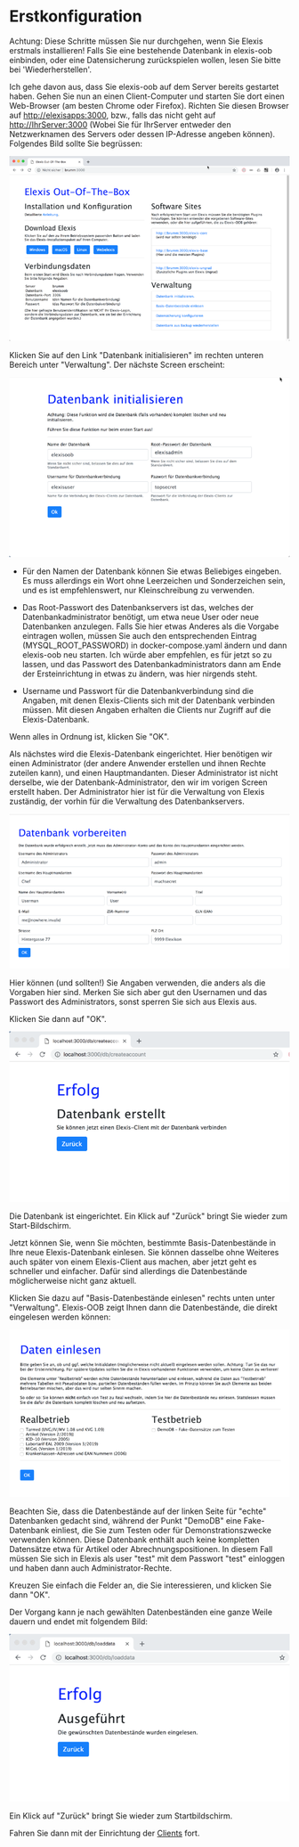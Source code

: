 # Erstkonfiguration

Achtung: Diese Schritte müssen Sie nur durchgehen, wenn Sie Elexis erstmals installieren! Falls Sie eine bestehende Datenbank in elexis-oob einbinden, oder eine Datensicherung zurückspielen wollen, lesen Sie bitte bei 'Wiederherstellen'.

Ich gehe davon aus, dass Sie elexis-oob auf dem Server bereits gestartet haben. Gehen Sie nun an einen Client-Computer und starten Sie dort einen Web-Browser (am besten Chrome oder Firefox). Richten Sie diesen Browser auf <http://elexisapps:3000>, bzw., falls das nicht geht auf <http://IhrServer:3000> (Wobei Sie für IhrServer entweder den Netzwerknamen des Servers oder dessen IP-Adresse angeben können). Folgendes Bild sollte Sie begrüssen:

![](../images/oob_einstieg.png)

Klicken Sie auf den Link "Datenbank initialisieren" im rechten unteren Bereich unter "Verwaltung". Der nächste Screen erscheint:

![](../images/oob_dbinit_01.png)

* Für den Namen der Datenbank können Sie etwas Beliebiges eingeben. Es muss allerdings ein Wort ohne Leerzeichen und Sonderzeichen sein, und es ist empfehlenswert, nur Kleinschreibung zu verwenden.

* Das Root-Passwort des Datenbankservers ist das, welches der Datenbankadministrator benötigt, um etwa neue User oder neue Datenbanken anzulegen. Falls Sie hier etwas Anderes als die Vorgabe eintragen wollen, müssen Sie auch den entsprechenden Eintrag (MYSQL_ROOT_PASSWORD) in docker-compose.yaml ändern und dann elexis-oob neu starten. Ich würde aber empfehlen, es für jetzt so zu lassen, und das Passwort des Datenbankadministrators dann am Ende der Ersteinrichtung in etwas zu ändern, was hier nirgends steht.

* Username und Passwort für die Datenbankverbindung sind die Angaben, mit denen Elexis-Clients sich mit der Datenbank verbinden müssen. Mit diesen Angaben erhalten die Clients nur Zugriff auf die Elexis-Datenbank.

Wenn alles in Ordnung ist, klicken Sie "OK".

Als nächstes wird die Elexis-Datenbank eingerichtet. Hier benötigen wir einen Administrator (der andere Anwender erstellen und ihnen Rechte zuteilen kann), und einen Hauptmandanten. Dieser Administrator ist nicht derselbe, wie der Datenbank-Administrator, den wir im vorigen Screen erstellt haben. Der Administrator hier ist für die Verwaltung von Elexis zuständig, der vorhin für die Verwaltung des Datenbankservers.

![](../images/oob_dbinit_02.png)

Hier können (und sollten!) Sie Angaben verwenden, die anders als die Vorgaben hier sind. Merken Sie sich aber gut den Usernamen und das Passwort des Administrators, sonst sperren Sie sich aus Elexis aus.

Klicken Sie dann auf "OK".

![](../images/oob_dbinit_03.png)

Die Datenbank ist eingerichtet. Ein Klick auf "Zurück" bringt Sie wieder zum Start-Bildschirm.

Jetzt können Sie, wenn Sie möchten, bestimmte Basis-Datenbestände in Ihre neue Elexis-Datenbank einlesen. Sie können dasselbe ohne Weiteres auch später von einem Elexis-Client aus machen, aber jetzt geht es schneller und einfacher. Dafür sind allerdings die Datenbestände möglicherweise nicht ganz aktuell. 

Klicken Sie dazu auf "Basis-Datenbestände einlesen" rechts unten unter "Verwaltung". Elexis-OOB zeigt Ihnen dann die Datenbestände, die direkt eingelesen werden können:

![](../images/oob_basicdata_01.png)

Beachten Sie, dass die Datenbestände auf der linken Seite für "echte" Datenbanken gedacht sind, während der Punkt "DemoDB" eine Fake-Datenbank einliest, die Sie zum Testen oder für Demonstrationszwecke verwenden können. Diese Datenbank enthält auch keine kompletten Datensätze etwa für Artikel oder Abrechnungspositionen. In diesem Fall müssen Sie sich in Elexis als user "test" mit dem Passwort "test" einloggen und haben dann auch Administrator-Rechte.

Kreuzen Sie einfach die Felder an, die Sie interessieren, und klicken Sie dann "OK".

Der Vorgang kann je nach gewählten Datenbeständen eine ganze Weile dauern und endet mit folgendem Bild:

![](../images/oob_basicdata_02.png)

Ein Klick auf "Zurück" bringt Sie wieder zum Startbildschirm.

Fahren Sie dann mit der Einrichtung der [Clients](clients.md) fort.
